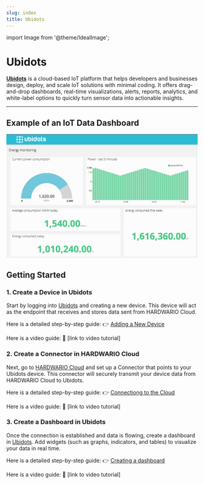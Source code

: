```yaml
---
slug: index
title: Ubidots
---
```

import Image from '@theme/IdealImage';

# Ubidots

[**Ubidots**](https://ubidots.hardwario.com/) is a cloud-based IoT platform that helps developers and businesses design, deploy, and scale IoT solutions with minimal coding. It offers drag-and-drop dashboards, real-time visualizations, alerts, reports, analytics, and white-label options to quickly turn sensor data into actionable insights.

---

## Example of an IoT Data Dashboard

![Ubidots Dashboard Example](example-ubidots.png)

## Getting Started

### 1. Create a Device in Ubidots

Start by logging into [Ubidots](https://ubidots.hardwario.com/) and creating a new device.
This device will act as the endpoint that receives and stores data sent from HARDWARIO Cloud.

Here is a detailed step-by-step guide:
👉 [Adding a New Device](creating-device)

Here is a video guide:
🎥 [link to video tutorial]

### 2. Create a Connector in HARDWARIO Cloud

Next, go to [HARDWARIO Cloud](https://hardwario.cloud/) and set up a Connector that points to your Ubidots device.
This connector will securely transmit your device data from HARDWARIO Cloud to Ubidots.

Here is a detailed step-by-step guide:
👉 [Connectiong to the Cloud](cloud-connection)

Here is a video guide:
🎥 [link to video tutorial]

### 3. Create a Dashboard in Ubidots

Once the connection is established and data is flowing, create a dashboard in [Ubidots](https://ubidots.hardwario.com/).
Add widgets (such as graphs, indicators, and tables) to visualize your data in real time.

Here is a detailed step-by-step guide:
👉 [Creating a dashboard](creating-dashboard)

Here is a video guide:
🎥 [link to video tutorial]